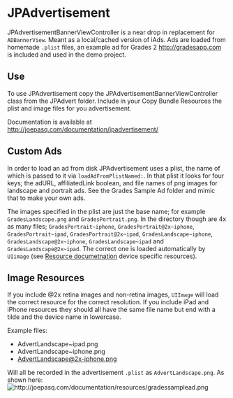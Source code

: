 JPAdvertisement
=============

JPAdvertisementBannerViewController is a near drop in replacement for `ADBannerView`. Meant as a local/cached version of iAds. Ads are loaded from homemade `.plist` files, an example ad for Grades 2 http://gradesapp.com is included and used in the demo project.

## Use

To use JPAdvertisement copy the JPAdvertisementBannerViewController class from the JPAdvert folder. Include in your Copy Bundle Resources the plist and image files for you advertisement.

Documentation is available at http://joepasq.com/documentation/jpadvertisement/

## Custom Ads

In order to load an ad from disk JPAdvertisement uses a plist, the name of which is passed to it via `loadAdFromPlistNamed:`. In that plist it looks for four keys; the adURL, affiliatedLink boolean, and file names of png images for landscape and portrait ads. See the Grades Sample Ad folder and mimic that to make your own ads.

The images specified in the plist are just the base name; for example `GradesLandscape.png` and `GradesPortrait.png`. In the directory though are 4x as many files; `GradesPortrait~iphone`, `GradesPortrait@2x~iphone`, `GradesPortrait~ipad`, `GradesPortrait@2x~ipad`, `GradesLandscape~iphone`, `GradesLandscape@2x~iphone`, `GradesLandscape~ipad` and `GradesLandscape@2x~ipad`. The correct one is loaded automatically by `UIimage` (see [Resource documetnation](https://developer.apple.com/library/ios/#documentation/Cocoa/Conceptual/LoadingResources/Introduction/Introduction.html) device specific resources). 

## Image Resources
 
If you include @2x retina images and non-retina images, `UIImage` will load the correct resource for the correct resolution. If you include iPad and iPhone resources they should all have the same file name but end with a tilde and the device name in lowercase.
 
Example files:

* AdvertLandscape~ipad.png
* AdvertLandscape~iphone.png
* AdvertLandscape@2x-iphone.png
 
Will all be recorded in the advertisement `.plist` as `AdvertLandscape.png`. As shown here: <img src="http://joepasq.com/documentation/resources/gradessamplead.png" alt="http://joepasq.com/documentation/resources/gradessamplead.png" title="Grades_appstore.plist"/>
 